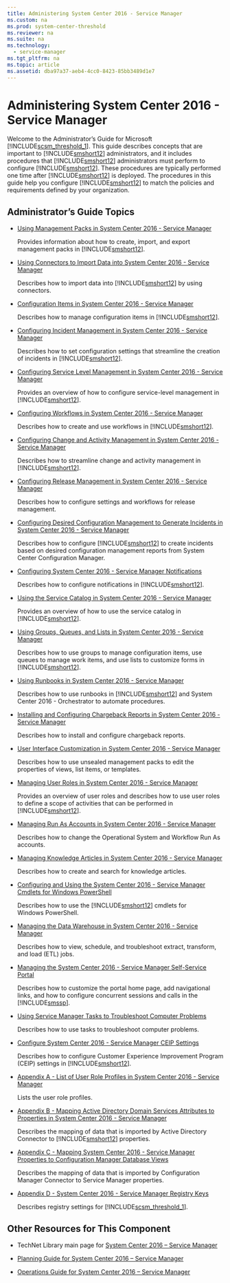 ```yaml
---
title: Administering System Center 2016 - Service Manager
ms.custom: na
ms.prod: system-center-threshold
ms.reviewer: na
ms.suite: na
ms.technology: 
  - service-manager
ms.tgt_pltfrm: na
ms.topic: article
ms.assetid: dba97a37-aeb4-4cc0-8423-85bb3489d1e7
---
```

# Administering System Center 2016 - Service Manager
Welcome to the Administrator’s Guide for Microsoft [!INCLUDE[scsm_threshold_1](../../Token/scsm_threshold_1_md.md)]. This guide describes concepts that are important to [!INCLUDE[smshort12](../../Token/smshort12_md.md)] administrators, and it includes procedures that [!INCLUDE[smshort12](../../Token/smshort12_md.md)] administrators must perform to configure [!INCLUDE[smshort12](../../Token/smshort12_md.md)]. These procedures are typically performed one time after [!INCLUDE[smshort12](../../Token/smshort12_md.md)] is deployed. The procedures in this guide help you configure [!INCLUDE[smshort12](../../Token/smshort12_md.md)] to match the policies and requirements defined by your organization.

## Administrator’s Guide Topics

-   [Using Management Packs in System Center 2016 - Service Manager](Using-Management-Packs-in-System-Center-2016---../Service-Manager.md)

    Provides information about how to create, import, and export management packs in [!INCLUDE[smshort12](../../Token/smshort12_md.md)].

-   [Using Connectors to Import Data into System Center 2016 - Service Manager](Using-Connectors-to-Import-Data-into-System-Center-2016---../Service-Manager.md)

    Describes how to import data into [!INCLUDE[smshort12](../../Token/smshort12_md.md)] by using connectors.

-   [Configuration Items in System Center 2016 - Service Manager](Configuration-Items-in-System-Center-2016---../Service-Manager.md)

    Describes how to manage configuration items in [!INCLUDE[smshort12](../../Token/smshort12_md.md)].

-   [Configuring Incident Management in System Center 2016 - Service Manager](Configuring-Incident-Management-in-System-Center-2016---../Service-Manager.md)

    Describes how to set configuration settings that streamline the creation of incidents in [!INCLUDE[smshort12](../../Token/smshort12_md.md)].

-   [Configuring Service Level Management in System Center 2016 - Service Manager](Configuring-Service-Level-Management-in-System-Center-2016---../Service-Manager.md)

    Provides an overview of how to configure service\-level management in [!INCLUDE[smshort12](../../Token/smshort12_md.md)].

-   [Configuring Workflows in System Center 2016 - Service Manager](Configuring-Workflows-in-System-Center-2016---../Service-Manager.md)

    Describes how to create and use workflows in [!INCLUDE[smshort12](../../Token/smshort12_md.md)].

-   [Configuring Change and Activity Management in System Center 2016 - Service Manager](Configuring-Change-and-Activity-Management-in-System-Center-2016---../Service-Manager.md)

    Describes how to streamline change and activity management in [!INCLUDE[smshort12](../../Token/smshort12_md.md)].

-   [Configuring Release Management in System Center 2016 - Service Manager](Configuring-Release-Management-in-System-Center-2016---../Service-Manager.md)

    Describes how to configure settings and workflows for release management.

-   [Configuring Desired Configuration Management to Generate Incidents in System Center 2016 - Service Manager](Configuring-Desired-Configuration-Management-to-Generate-Incidents-in-System-Center-2016---../Service-Manager.md)

    Describes how to configure [!INCLUDE[smshort12](../../Token/smshort12_md.md)] to create incidents based on desired configuration management reports from System Center Configuration Manager.

-   [Configuring System Center 2016 - Service Manager Notifications](Configuring-System-Center-2016---Service-Manager-Notifications.md)

    Describes how to configure notifications in [!INCLUDE[smshort12](../../Token/smshort12_md.md)].

-   [Using the Service Catalog in System Center 2016 - Service Manager](Using-the-Service-Catalog-in-System-Center-2016---../Service-Manager.md)

    Provides an overview of how to use the service catalog in [!INCLUDE[smshort12](../../Token/smshort12_md.md)].

-   [Using Groups, Queues, and Lists in System Center 2016 - Service Manager](Using-Groups,-Queues,-and-Lists-in-System-Center-2016---../Service-Manager.md)

    Describes how to use groups to manage configuration items, use queues to manage work items, and use lists to customize forms in [!INCLUDE[smshort12](../../Token/smshort12_md.md)].

-   [Using Runbooks in System Center 2016 - Service Manager](Using-Runbooks-in-System-Center-2016---../Service-Manager.md)

    Describes how to use runbooks in [!INCLUDE[smshort12](../../Token/smshort12_md.md)] and System Center 2016 \- Orchestrator to automate procedures.

-   [Installing and Configuring Chargeback Reports in System Center 2016 - Service Manager](Installing-and-Configuring-Chargeback-Reports-in-System-Center-2016---../Service-Manager.md)

    Describes how to install and configure chargeback reports.

-   [User Interface Customization in System Center 2016 - Service Manager](User-Interface-Customization-in-System-Center-2016---../Service-Manager.md)

    Describes how to use unsealed management packs to edit the properties of views, list items, or templates.

-   [Managing User Roles in System Center 2016 - Service Manager](Managing-User-Roles-in-System-Center-2016---../Service-Manager.md)

    Provides an overview of user roles and describes how to use user roles to define a scope of activities that can be performed in [!INCLUDE[smshort12](../../Token/smshort12_md.md)].

-   [Managing Run As Accounts in System Center 2016 - Service Manager](Managing-Run-As-Accounts-in-System-Center-2016---../Service-Manager.md)

    Describes how to change the Operational System and Workflow Run As accounts.

-   [Managing Knowledge Articles in System Center 2016 - Service Manager](Managing-Knowledge-Articles-in-System-Center-2016---../Service-Manager.md)

    Describes how to create and search for knowledge articles.

-   [Configuring and Using the System Center 2016 - Service Manager Cmdlets for Windows PowerShell](Configuring-and-Using-the-System-Center-2016---Service-Manager-Cmdlets-for-Windows-PowerShell.md)

    Describes how to use the [!INCLUDE[smshort12](../../Token/smshort12_md.md)] cmdlets for Windows PowerShell.

-   [Managing the Data Warehouse in System Center 2016 - Service Manager](Managing-the-Data-Warehouse-in-System-Center-2016---../Service-Manager.md)

    Describes how to view, schedule, and troubleshoot extract, transform, and load \(ETL\) jobs.

-   [Managing the System Center 2016 - Service Manager Self-Service Portal](Managing-the-Data-Warehouse-in-System-Center-2016---../Service-Manager.md)

    Describes how to customize the portal home page, add navigational links, and how to configure concurrent sessions and calls in the [!INCLUDE[smssp](../../Token/smssp_md.md)].

-   [Using Service Manager Tasks to Troubleshoot Computer Problems](Using-Service-Manager-Tasks-to-Troubleshoot-Computer-Problems.md)

    Describes how to use tasks to troubleshoot computer problems.

-   [Configure System Center 2016 - Service Manager CEIP Settings](Configure-System-Center-2016---Service-Manager-CEIP-Settings.md)

    Describes how to configure Customer Experience Improvement Program \(CEIP\) settings in [!INCLUDE[smshort12](../../Token/smshort12_md.md)].

-   [Appendix A - List of User Role Profiles in System Center 2016 - Service Manager](Appendix-A---List-of-User-Role-Profiles-in-System-Center-2016---../Service-Manager.md)

    Lists the user role profiles.

-   [Appendix B - Mapping Active Directory Domain Services Attributes to Properties in System Center 2016 - Service Manager](Appendix-B---Mapping-Active-Directory-Domain-Services-Attributes-to-Properties-in-System-Center-2016---../Service-Manager.md)

    Describes the mapping of data that is imported by Active Directory Connector to  [!INCLUDE[smshort12](../../Token/smshort12_md.md)] properties.

-   [Appendix C - Mapping System Center 2016 - Service Manager Properties to Configuration Manager Database Views](Appendix-C---Mapping-System-Center-2016---Service-Manager-Properties-to-Configuration-Manager-Database-Views.md)

    Describes the mapping of data that is imported by Configuration Manager Connector to Service Manager properties.

-   [Appendix D - System Center 2016 - Service Manager Registry Keys](Appendix-D---System-Center-2016---Service-Manager-Registry-Keys.md)

    Describes registry settings for [!INCLUDE[scsm_threshold_1](../../Token/scsm_threshold_1_md.md)].

## Other Resources for This Component

-   TechNet Library main page for [System Center 2016 – Service Manager](../Service-Manager.md)

-   [Planning Guide for System Center 2016 – Service Manager](../Plan/Planning-for-System-Center-2016---../Service-Manager.md)

-   [Operations Guide for System Center 2016 – Service Manager](Operations-Guide-for-System-Center-2016---../Service-Manager.md)



